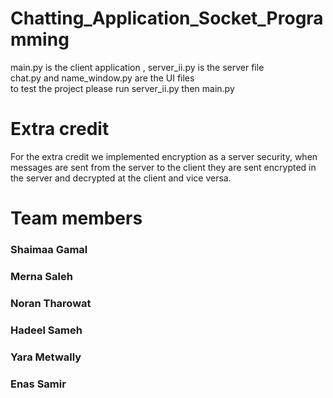 # Chatting_Application_Socket_Programming
main.py is the client application , server_ii.py is the server file\
chat.py and name_window.py are the UI files \
to test the project please run server_ii.py then main.py

# Extra credit 
For the extra credit we implemented encryption as a server security, when messages are sent from the server to the client they are sent encrypted in the server and decrypted at the client and vice versa. 


# Team members
### Shaimaa Gamal 
### Merna Saleh
### Noran Tharowat
### Hadeel Sameh
### Yara Metwally
### Enas Samir
